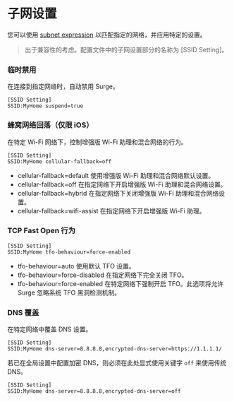 # 子网设置

您可以使用 [subnet expression](../rule/subnet.md) 以匹配指定的网络，并应用特定的设置。

> 出于兼容性的考虑。配置文件中的子网设置部分的名称为 [SSID Setting]。

### 临时禁用

在连接到指定网络时，自动禁用 Surge。

```
[SSID Setting]
SSID:MyHome suspend=true
```

### 蜂窝网络回落（仅限 iOS）

在特定 Wi-Fi 网络下，控制增强版 Wi-Fi 助理和混合网络的行为。

```
[SSID Setting]
SSID:MyHome cellular-fallback=off
```

- cellular-fallback=default 
  使用增强版 Wi-Fi 助理和混合网络默认设置。
- cellular-fallback=off
  在指定网络下开启增强版 Wi-Fi 助理和混合网络设置。
- cellular-fallback=hybrid 
  在指定网络下关闭增强版 Wi-Fi 助理和混合网络设置。
- cellular-fallback=wifi-assist
  在指定网络下开启增强版 Wi-Fi 助理。

### TCP Fast Open 行为

```
[SSID Setting]
SSID:MyHome tfo-behaviour=force-enabled
```

- tfo-behaviour=auto
  使用默认 TFO 设置。
- tfo-behaviour=force-disabled
  在指定网络下完全关闭 TFO。
- tfo-behaviour=force-enabled
  在特定网络下强制开启 TFO。此选项将允许 Surge 忽略系统 TFO 黑洞检测机制。

### DNS 覆盖

在特定网络中覆盖 DNS 设置。

```
[SSID Setting]
SSID:MyHome dns-server=8.8.8.8,encrypted-dns-server=https://1.1.1.1/
```

若已在全局设置中配置加密 DNS，则必须在此处显式使用关键字 `off` 来使用传统 DNS。

```
[SSID Setting]
SSID:MyHome dns-server=8.8.8.8,encrypted-dns-server=off
```
